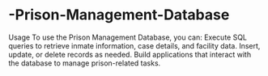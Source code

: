 # -Prison-Management-Database
Usage To use the Prison Management Database, you can:  Execute SQL queries to retrieve inmate information, case details, and facility data. Insert, update, or delete records as needed. Build applications that interact with the database to manage prison-related tasks.
